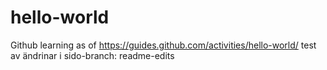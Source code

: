 # hello-world
Github learning as of https://guides.github.com/activities/hello-world/
test av ändrinar i sido-branch: readme-edits
